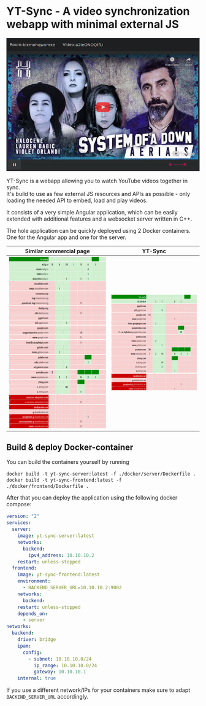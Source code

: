 # YT-Sync - A video synchronization webapp with minimal external JS 
![Overview of main page](readme-resources/main.png?raw=true "The application main page")

YT-Sync is a webapp allowing you to watch YouTube videos together in sync.\
It's build to use as few external JS resources and APIs as possible - only loading the needed API to embed, load and play videos.

It consists of a very simple Angular application, which can be easily extended with additional features and a websocket server written in C++.

The hole application can be quickly deployed using 2 Docker containers.\
One for the Angular app and one for the server.

| Similar commercial page | YT-Sync |
| - | - |
| ![Screenshot of UMatrix on a similar page. Showing the usage of multiple additional CDNs, trackers, advertisements, ...](readme-resources/commercial.png?raw=true "Resources loaded by similar applications for comparison") | ![Screenshot of UMatrix showing that only the resources used by the YT API are loaded by YT-Sync](readme-resources/minimal.png?raw=true "Resources loaded by YT-Sync") |

## Build & deploy Docker-container 
You can build the containers yourself by running

    docker build -t yt-sync-server:latest -f ./docker/server/Dockerfile .
    docker build -t yt-sync-frontend:latest -f ./docker/frontend/Dockerfile .

After that you can deploy the application using the following docker compose:

``` yaml
version: "2"
services:
  server:
    image: yt-sync-server:latest
    networks:
      backend:
        ipv4_address: 10.10.10.2
    restart: unless-stopped
  frontend:
    image: yt-sync-frontend:latest
    environment:
      - BACKEND_SERVER_URL=10.10.10.2:9002
    networks:
      backend:
    restart: unless-stopped
    depends_on:
      - server
networks:
  backend:
    driver: bridge
    ipam:
      config:
        - subnet: 10.10.10.0/24
          ip_range: 10.10.10.0/24
          gateway: 10.10.10.1
    internal: true
```
If you use a different network/IPs for your containers make sure to adapt  `BACKEND_SERVER_URL` accordingly.
